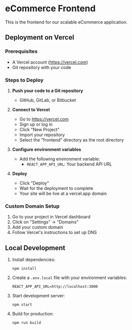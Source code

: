 # eCommerce Frontend

This is the frontend for our scalable eCommerce application.

## Deployment on Vercel

### Prerequisites
- A Vercel account (https://vercel.com)
- Git repository with your code

### Steps to Deploy

1. **Push your code to a Git repository**
   - GitHub, GitLab, or Bitbucket

2. **Connect to Vercel**
   - Go to https://vercel.com
   - Sign up or log in
   - Click "New Project"
   - Import your repository
   - Select the "frontend" directory as the root directory

3. **Configure environment variables**
   - Add the following environment variable:
     - `REACT_APP_API_URL`: Your backend API URL

4. **Deploy**
   - Click "Deploy"
   - Wait for the deployment to complete
   - Your site will be live at a vercel.app domain

### Custom Domain Setup

1. Go to your project in Vercel dashboard
2. Click on "Settings" → "Domains"
3. Add your custom domain
4. Follow Vercel's instructions to set up DNS

## Local Development

1. Install dependencies:
   ```
   npm install
   ```

2. Create a `.env.local` file with your environment variables:
   ```
   REACT_APP_API_URL=http://localhost:3000
   ```

3. Start development server:
   ```
   npm start
   ```

4. Build for production:
   ```
   npm run build
   ``` 